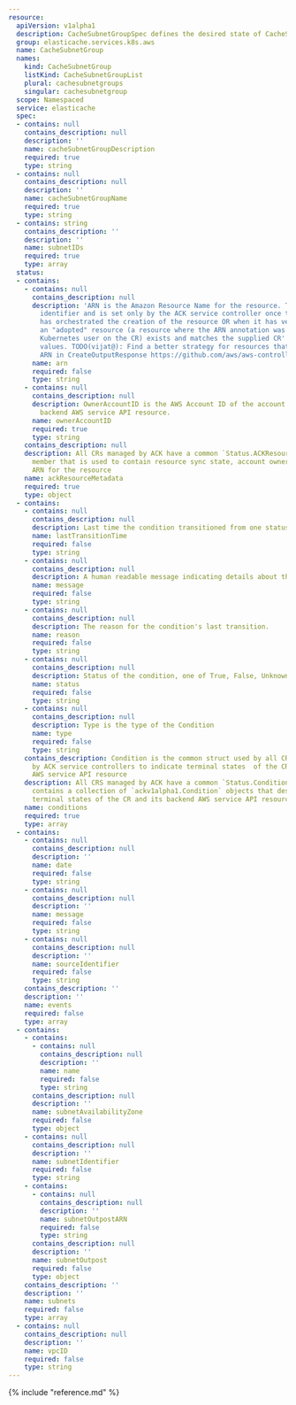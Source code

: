 ```yaml
---
resource:
  apiVersion: v1alpha1
  description: CacheSubnetGroupSpec defines the desired state of CacheSubnetGroup
  group: elasticache.services.k8s.aws
  name: CacheSubnetGroup
  names:
    kind: CacheSubnetGroup
    listKind: CacheSubnetGroupList
    plural: cachesubnetgroups
    singular: cachesubnetgroup
  scope: Namespaced
  service: elasticache
  spec:
  - contains: null
    contains_description: null
    description: ''
    name: cacheSubnetGroupDescription
    required: true
    type: string
  - contains: null
    contains_description: null
    description: ''
    name: cacheSubnetGroupName
    required: true
    type: string
  - contains: string
    contains_description: ''
    description: ''
    name: subnetIDs
    required: true
    type: array
  status:
  - contains:
    - contains: null
      contains_description: null
      description: 'ARN is the Amazon Resource Name for the resource. This is a globally-unique
        identifier and is set only by the ACK service controller once the controller
        has orchestrated the creation of the resource OR when it has verified that
        an "adopted" resource (a resource where the ARN annotation was set by the
        Kubernetes user on the CR) exists and matches the supplied CR''s Spec field
        values. TODO(vijat@): Find a better strategy for resources that do not have
        ARN in CreateOutputResponse https://github.com/aws/aws-controllers-k8s/issues/270'
      name: arn
      required: false
      type: string
    - contains: null
      contains_description: null
      description: OwnerAccountID is the AWS Account ID of the account that owns the
        backend AWS service API resource.
      name: ownerAccountID
      required: true
      type: string
    contains_description: null
    description: All CRs managed by ACK have a common `Status.ACKResourceMetadata`
      member that is used to contain resource sync state, account ownership, constructed
      ARN for the resource
    name: ackResourceMetadata
    required: true
    type: object
  - contains:
    - contains: null
      contains_description: null
      description: Last time the condition transitioned from one status to another.
      name: lastTransitionTime
      required: false
      type: string
    - contains: null
      contains_description: null
      description: A human readable message indicating details about the transition.
      name: message
      required: false
      type: string
    - contains: null
      contains_description: null
      description: The reason for the condition's last transition.
      name: reason
      required: false
      type: string
    - contains: null
      contains_description: null
      description: Status of the condition, one of True, False, Unknown.
      name: status
      required: false
      type: string
    - contains: null
      contains_description: null
      description: Type is the type of the Condition
      name: type
      required: false
      type: string
    contains_description: Condition is the common struct used by all CRDs managed
      by ACK service controllers to indicate terminal states  of the CR and its backend
      AWS service API resource
    description: All CRS managed by ACK have a common `Status.Conditions` member that
      contains a collection of `ackv1alpha1.Condition` objects that describe the various
      terminal states of the CR and its backend AWS service API resource
    name: conditions
    required: true
    type: array
  - contains:
    - contains: null
      contains_description: null
      description: ''
      name: date
      required: false
      type: string
    - contains: null
      contains_description: null
      description: ''
      name: message
      required: false
      type: string
    - contains: null
      contains_description: null
      description: ''
      name: sourceIdentifier
      required: false
      type: string
    contains_description: ''
    description: ''
    name: events
    required: false
    type: array
  - contains:
    - contains:
      - contains: null
        contains_description: null
        description: ''
        name: name
        required: false
        type: string
      contains_description: null
      description: ''
      name: subnetAvailabilityZone
      required: false
      type: object
    - contains: null
      contains_description: null
      description: ''
      name: subnetIdentifier
      required: false
      type: string
    - contains:
      - contains: null
        contains_description: null
        description: ''
        name: subnetOutpostARN
        required: false
        type: string
      contains_description: null
      description: ''
      name: subnetOutpost
      required: false
      type: object
    contains_description: ''
    description: ''
    name: subnets
    required: false
    type: array
  - contains: null
    contains_description: null
    description: ''
    name: vpcID
    required: false
    type: string
---
```

{% include "reference.md" %}
